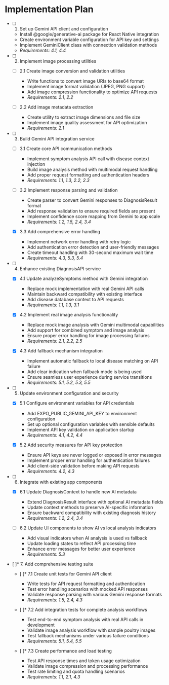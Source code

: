 # Implementation Plan

- [ ] 1. Set up Gemini API client and configuration
















  - Install @google/generative-ai package for React Native integration
  - Create environment variable configuration for API key and settings
  - Implement GeminiClient class with connection validation methods
  - _Requirements: 4.1, 4.4_

- [ ] 2. Implement image processing utilities
  - [ ] 2.1 Create image conversion and validation utilities
    - Write functions to convert image URIs to base64 format
    - Implement image format validation (JPEG, PNG support)
    - Add image compression functionality to optimize API requests
    - _Requirements: 2.1, 2.2_

  - [ ] 2.2 Add image metadata extraction
    - Create utility to extract image dimensions and file size
    - Implement image quality assessment for API optimization
    - _Requirements: 2.1_

- [ ] 3. Build Gemini API integration service
  - [ ] 3.1 Create core API communication methods
    - Implement symptom analysis API call with disease context injection
    - Build image analysis method with multimodal request handling
    - Add proper request formatting and authentication headers
    - _Requirements: 1.1, 1.3, 2.2, 2.3_

  - [ ] 3.2 Implement response parsing and validation
    - Create parser to convert Gemini responses to DiagnosisResult format
    - Add response validation to ensure required fields are present
    - Implement confidence score mapping from Gemini to app scale
    - _Requirements: 1.2, 1.5, 2.4, 3.4_

  - [x] 3.3 Add comprehensive error handling



    - Implement network error handling with retry logic
    - Add authentication error detection and user-friendly messages
    - Create timeout handling with 30-second maximum wait time
    - _Requirements: 4.3, 5.3, 5.4_

- [ ] 4. Enhance existing DiagnosisAPI service
  - [x] 4.1 Update analyzeSymptoms method with Gemini integration

    - Replace mock implementation with real Gemini API calls
    - Maintain backward compatibility with existing interface
    - Add disease database context to API requests
    - _Requirements: 1.1, 1.3, 3.1_

  - [x] 4.2 Implement real image analysis functionality


    - Replace mock image analysis with Gemini multimodal capabilities
    - Add support for combined symptom and image analysis
    - Ensure proper error handling for image processing failures
    - _Requirements: 2.1, 2.2, 2.5_

  - [x] 4.3 Add fallback mechanism integration


    - Implement automatic fallback to local disease matching on API failure
    - Add clear indication when fallback mode is being used
    - Ensure seamless user experience during service transitions
    - _Requirements: 5.1, 5.2, 5.3, 5.5_

- [ ] 5. Update environment configuration and security
  - [x] 5.1 Configure environment variables for API credentials

    - Add EXPO_PUBLIC_GEMINI_API_KEY to environment configuration
    - Set up optional configuration variables with sensible defaults
    - Implement API key validation on application startup
    - _Requirements: 4.1, 4.2, 4.4_

  - [x] 5.2 Add security measures for API key protection


    - Ensure API keys are never logged or exposed in error messages
    - Implement proper error handling for authentication failures
    - Add client-side validation before making API requests
    - _Requirements: 4.2, 4.3_

- [ ] 6. Integrate with existing app components
  - [x] 6.1 Update DiagnosisContext to handle new AI metadata

    - Extend DiagnosisResult interface with optional AI metadata fields
    - Update context methods to preserve AI-specific information
    - Ensure backward compatibility with existing diagnosis history
    - _Requirements: 1.2, 2.4, 3.4_



  - [ ] 6.2 Update UI components to show AI vs local analysis indicators
    - Add visual indicators when AI analysis is used vs fallback
    - Update loading states to reflect API processing time
    - Enhance error messages for better user experience
    - _Requirements: 5.3_

- [ ]* 7. Add comprehensive testing suite
  - [ ]* 7.1 Create unit tests for Gemini API client
    - Write tests for API request formatting and authentication
    - Test error handling scenarios with mocked API responses
    - Validate response parsing with various Gemini response formats
    - _Requirements: 1.5, 2.4, 4.3_

  - [ ]* 7.2 Add integration tests for complete analysis workflows
    - Test end-to-end symptom analysis with real API calls in development
    - Validate image analysis workflow with sample poultry images
    - Test fallback mechanisms under various failure conditions
    - _Requirements: 5.1, 5.4, 5.5_

  - [ ]* 7.3 Create performance and load testing
    - Test API response times and token usage optimization
    - Validate image compression and processing performance
    - Test rate limiting and quota handling scenarios
    - _Requirements: 1.1, 2.1, 4.3_